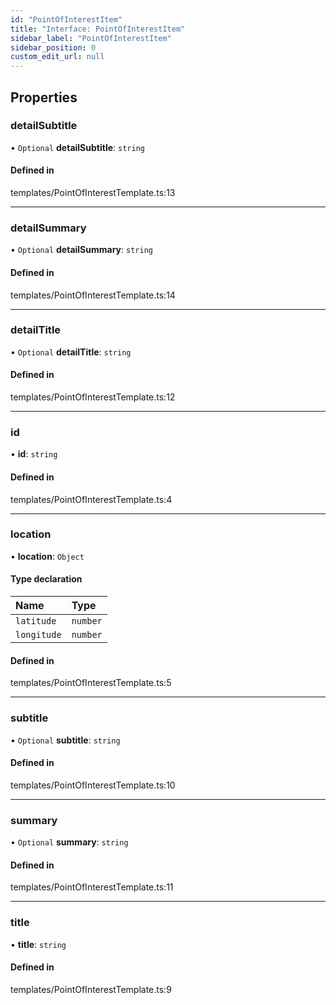 ```yaml
---
id: "PointOfInterestItem"
title: "Interface: PointOfInterestItem"
sidebar_label: "PointOfInterestItem"
sidebar_position: 0
custom_edit_url: null
---
```


## Properties

### detailSubtitle

• `Optional` **detailSubtitle**: `string`

#### Defined in

templates/PointOfInterestTemplate.ts:13

___

### detailSummary

• `Optional` **detailSummary**: `string`

#### Defined in

templates/PointOfInterestTemplate.ts:14

___

### detailTitle

• `Optional` **detailTitle**: `string`

#### Defined in

templates/PointOfInterestTemplate.ts:12

___

### id

• **id**: `string`

#### Defined in

templates/PointOfInterestTemplate.ts:4

___

### location

• **location**: `Object`

#### Type declaration

| Name | Type |
| :------ | :------ |
| `latitude` | `number` |
| `longitude` | `number` |

#### Defined in

templates/PointOfInterestTemplate.ts:5

___

### subtitle

• `Optional` **subtitle**: `string`

#### Defined in

templates/PointOfInterestTemplate.ts:10

___

### summary

• `Optional` **summary**: `string`

#### Defined in

templates/PointOfInterestTemplate.ts:11

___

### title

• **title**: `string`

#### Defined in

templates/PointOfInterestTemplate.ts:9
